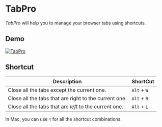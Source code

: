 # TabPro

*TabPro* will help you to manage your browser tabs using shortcuts. 

## Demo

[![TabPro](https://img.youtube.com/vi/3Aj75anpWJ0/maxresdefault.jpg)](https://youtu.be/3Aj75anpWJ0)

## Shortcut

| Description | ShortCut |
|-------------|----------|
| Close all the tabs except the current one. | `Alt` + `W`|
| Close all the tabs that are right to the current one. | `Alt` + `R`|
| Close all the tabs that are *left* to the current one. | `Alt` + `L`|

In Mac, you can use `⌥` for all the shortcut combinations.
